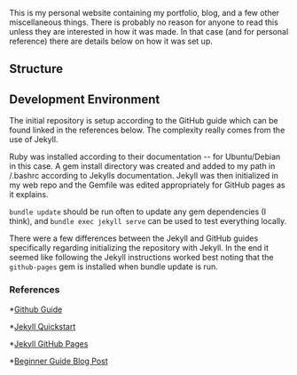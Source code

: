 This is my personal website containing my portfolio, blog, and a few other miscellaneous things. There is probably no reason for anyone to read this unless they are interested in how it was made. In that case (and for personal reference) there are details below on how it was set up.

## Structure

## Development Environment
The initial repository is setup according to the GitHub guide which can be found linked in the references below. The complexity really comes from the use of Jekyll.

Ruby was installed according to their documentation -- for Ubuntu/Debian in this case. A gem install directory was created and added to my path in /.bashrc according to Jekylls documentation. Jekyll was then initialized in my web repo and the Gemfile was edited appropriately for GitHub pages as it explains.

`bundle update` should be run often to update any gem dependencies (I think), and `bundle exec jekyll serve` can be used to test everything locally.

There were a few differences between the Jekyll and GitHub guides specifically regarding initializing the repository with Jekyll. In the end it seemed like following the Jekyll instructions worked best noting that the `github-pages` gem is installed when bundle update is run.

### References
*[Github Guide](https://help.github.com/en/github/working-with-github-pages)

*[Jekyll Quickstart](https://jekyllrb.com/docs/)

*[Jekyll GitHub Pages](https://jekyllrb.com/docs/github-pages/)

*[Beginner Guide Blog Post](http://jmcglone.com/guides/github-pages/)
